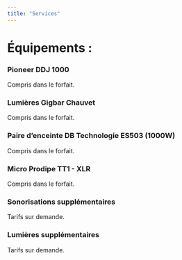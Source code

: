 ```yaml
---
title: "Services"
---
```


# Équipements :

### Pioneer DDJ 1000

Compris dans le forfait.

### Lumières Gigbar Chauvet

Compris dans le forfait.

### Paire d’enceinte DB Technologie ES503 (1000W)

Compris dans le forfait.

### Micro Prodipe TT1 - XLR

Compris dans le forfait.

### Sonorisations supplémentaires

Tarifs sur demande.

### Lumières supplémentaires

Tarifs sur demande.